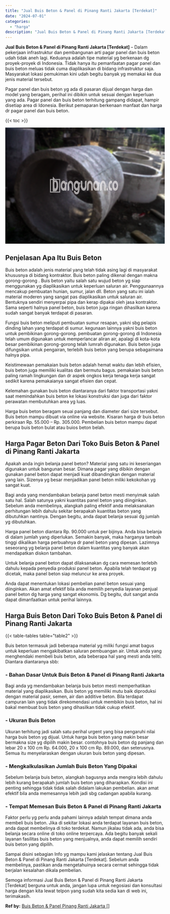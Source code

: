 ```yaml
---
title: "Jual Buis Beton & Panel di Pinang Ranti Jakarta [Terdekat]"
date: "2024-07-01"
categories: 
  - "harga"
description: "Jual Buis Beton & Panel di Pinang Ranti Jakarta [Terdekat]. Semoga informasi Jual Buis Beton & Panel di Pinang Ranti Jakarta [Terdekat] berguna untuk anda,..."
---
```


**Jual Buis Beton & Panel di Pinang Ranti Jakarta \[Terdekat\]** – Dalam pekerjaan infrastruktur dan pembangunan arti pagar panel dan buis beton udah tidak aneh lagi. Keduanya adalah tipe material yg berkenaan dg proyek-proyek di Indonesia. Tidak hanya itu pemanfaatan pagar panel dan buis beton meluas tidak cuma diaplikasikan di bidang infrastruktur saja. Masyarakat lokasi pemukiman kini udah begitu banyak yg memakai ke dua jenis material tersebut.

Pagar panel dan buis beton yg ada di pasaran dijual dengan harga dan model yang beragam, perihal ini dibikin untuk sesuai dengan keperluan yang ada. Pagar panel dan buis beton terhitung gampang didapat, hampir disetiap area di Idonesia. Berikut pemaparan berkenaan manfaat dan harga dr pagar panel dan buis beton.

{{< toc >}}

![Jual Buis Beton & Panel di Pinang Ranti Jakarta [Terdekat]](/images/jual-panel-buis-beton-murah-32.png)

## Penjelasan Apa Itu Buis Beton

Buis beton adalah jenis material yang telah tidak asing lagi di masyarakat khususnya di bidang kontraktor. Buis beton paling dikenal dengan makna gorong-gorong . Buis beton yaitu salah satu wujud beton yg siap menggunakan yg diaplikasikan untuk keperluan saluran air. Penggunaannya mencakup pembuatan hunian, sumur, jalan dll. Beton yang satu ini ialah material moderen yang sangat pas diaplikasikan untuk saluran air. Bentuknya sendiri menyerpai pipa dan kerap dipakai oleh jasa kontraktor. Sama seperti halnya panel beton, buis beton juga ringan dihasilkan karena sudah sangat banyak terdapat di pasaran.

Fungsi buis beton meliputi pembuatan sumur resapan, yakni sbg pelapis dinding lahan yang terdapat di sumur. kegunaan lainnya yakni buis beton untuk pembikinan gorong-gorong. pembuatan gorong-gorong di Indonesia telah umum digunakan untuk memperlancar aliran air, apalagi di kota-kota besar pembikinan gorong-gorong telah lumrah digunakan. Buis beton juga difungsikan untuk pengairan, terlebih buis beton yang berupa sebagaimana halnya pipa.

Keistimewaan pemakaian buis beton adalah hemat waktu dan lebih efisien, buis beton juga memiliki kualitas dan bermutu bagus. pemakaian buis beton paling ramah lingkungan dan dr aspek ongkos kerja tenaga kerja sangat sedikit karena pemakaianya sangat efisien dan cepat.

Kelemahan gunakan buis beton diantaranya dari faktor transportasi yakni saat memindahkan buis beton ke lokasi konstruksi dan juga dari faktor perawatan membutuhkan area yg luas.

Harga buis beton beragam seuai panjang dan diameter dari size tersebut. Buis beton mampu dibuat via online via website. Kisaran harga dr buis beton perkiraan Rp. 55.000 – Rp. 305.000. Pembelian buis beton mampu dapat berupa buis beton bulat atau buios beton belah.

## Harga Pagar Beton Dari Toko Buis Beton & Panel di Pinang Ranti Jakarta

Apakah anda ingin belanja panel beton? Material yang satu ini keseriangan digunakan untuk bangunan besar. Dimana pagar yang dibikin dengan gunakan panel beton dapat menjadi kuat dibandingkan dengan material yang lain. Sizenya yg besar menjadikan panel beton miliki kekokohan yg sangat kuat.

Bagi anda yang mendambakan belanja panel beton mesti menyimak salah satu hal. Salah satunya yakni kuantitas panel beton yang diinginkan. Sebelum anda membelinya, alangkah paling efektif anda melaksanakan perhitungan lebih dahulu sekitar berapakah kuantitas beton yang dibutuhkan nantinya. Dengan begitu, anda dapat belanja sesuai dg jumlah yg dibutuhkan.

Harga panel beton diantara Rp. 90.000 untuk per bijinya. Anda bisa belanja di dalam jumlah yang diperlukan. Semakin banyak, maka harganya tambah tinggi dikalikan harga perbuahnya dr panel beton yang dipesan. Lazimnya seseorang yg belanja panel beton dalam kuantitas yang banyak akan mendapatkan diskon tambahan.

Untuk belanja panel beton dapat dilaksanakan dg cara memesan terlebih dahulu kepada penyedia produksi panel beton. Apabila telah terdapat yg dicetak, maka panel beton siap meluncur ke area proyek.

Anda dapat menentukan lokasi pembelian panel beton sesuai yang diinginkan. Akan amat efektif bila anda memilih penyedia layanan penjual panel beton dg harga yang sangat ekonomis. Dg begitu, duit sangat anda dapat dimanfaatkan untuk perihal lainnya.

## Harga Buis Beton Dari Toko Buis Beton & Panel di Pinang Ranti Jakarta

{{< table-tables table="table2" >}}

Buis beton termasuk jadi beberapa material yg miliki fungsi amat bagus untuk keperluan mengakibatkan saluran pembuangan air. Untuk anda yang menghendaki membeli buis beton, ada beberapa hal yang mesti anda teliti. Diantara diantaranya sbb:

### \- Bahan Dasar Untuk Buis Beton & Panel di Pinang Ranti Jakarta

Bagi anda yg mendambakan belanja buis beton mesti memperhatikan material yang diaplikasikan. Buis beton yg memiliki mutu baik diproduksi dengan material pasir, semen, air dan additive beton. Bila terdapat campuran lain yang tidak direkomendasi untuk membikin buis beton, hal ini bakal membuat buis beton yang dihasilkan tidak cukup efektif.

### \- Ukuran Buis Beton

Ukuran terhitung jadi salah satu perihal urgent yang bisa pengaruhi nilai harga buis beton yg dijual. Untuk harga buis beton yang makin besar bermakna size yg dipilih makin besar. contohnya buis beton dg panjang dan lebar 20 x 100 cm Rp. 64.000, 20 x 100 cm Rp. 89.000, dan seterusnya. Semua itu menyelaraskan dengan ukuran buis beton yang dipesan.

### \- Mengkalkulasikan Jumlah Buis Beton Yang Dipakai

Sebelum belanja buis beton, alangkah bagusnya anda mengira lebih dahulu lebih kurang berapakah jumlah buis beton yang diharapkan. Kondisi ini penting sehingga tidak tidak salah didalam lakukan pembelian. akan amat efektif bila anda memesannya lebih jadi sbg cadangan apabila kurang.

### \- Tempat Memesan Buis Beton & Panel di Pinang Ranti Jakarta

Faktor perlu yg perlu anda pahami lainnya adalah tempat dimana anda membeli buis beton. Jika di sekitar lokasi anda terdapat layanan buis beton, anda dapat membelinya di toko terdekat. Namun jikalau tidak ada, anda bisa belanja secara online di toko online terpercaya. Ada begitu banyak sekali layanan fasilitas buis beton yang menjualnya, anda dapat memilih sendiri buis beton yang dipilih.

Sampai disini sebagian Info yg mampu kami jelaskan tentang Jual Buis Beton & Panel di Pinang Ranti Jakarta \[Terdekat\]. Sebelum anda membelinya, pastikan anda mengetahuinya secara cermat sehingga tidak berjalan kesalahan dikala pembelian.

Semoga informasi Jual Buis Beton & Panel di Pinang Ranti Jakarta \[Terdekat\] berguna untuk anda, jangan lupa untuk negosiasi dan konsultasi harga dengan kita lewat telpon yang sudah kita sedia kan di web ini, terimakasih.

**Ref by:** [Buis Beton & Panel Pinang Ranti Jakarta []](https://id.wikipedia.org/wiki/Buis)
